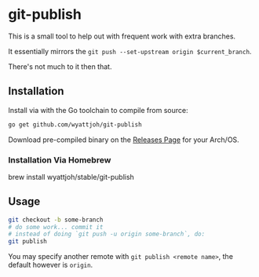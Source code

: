 # git-publish

This is a small tool to help out with frequent work with extra branches.

It essentially mirrors the `git push --set-upstream origin $current_branch`.

There's not much to it then that.

## Installation

Install via with the Go toolchain to compile from source:

```bash
go get github.com/wyattjoh/git-publish
```

Download pre-compiled binary on the [Releases Page](https://github.com/wyattjoh/git-publish/releases/latest) for your Arch/OS.

### Installation Via Homebrew

brew install wyattjoh/stable/git-publish

## Usage

```bash
git checkout -b some-branch
# do some work... commit it
# instead of doing `git push -u origin some-branch`, do:
git publish
```

You may specify another remote with `git publish <remote name>`, the default
however is `origin`.